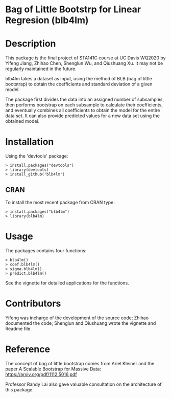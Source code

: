 # Bag of Little Bootstrp for Linear Regresion (blb4lm) #

# Description #

This package is the final project of STA141C course at UC Davis WQ2020 by Yifeng Jiang, Zhihao Chen, Shenglun Wu, and Qiushuang Xu. It may not be regularly maintained in the future.

blb4lm takes a dataset as input, using the method of BLB (bag of little bootstrap) to obtain the coefficients and standard deviation of a given model.
  
The package first divides the data into an assigned number of subsamples, then performs bootstrap on each subsample to calculate their coefficients, and eventually combines all coefficients to obtain the model for the entire data set. It can also provide predicted values for a new data set using the obtained model.


# Installation #

Using the 'devtools' package:

    > install.packages("devtools")
    > library(devtools)
    > install_github('blb4lm')
    
    
## CRAN ##

To install the most recent package from CRAN type:

    > install.packages("blb4lm")
    > library(blb4lm)

# Usage #

The packages contains four functions:

    > blb4lm()
    > coef.blb4lm()
    > sigma.blb4lm()
    > predict.blb4lm()
    
See the vignette for detailed applications for the functions.

# Contributors #

Yifeng was incharge of the development of the source code; Zhihao documented the code; Shenglun and Qiushuang wrote the vignette and Readme file.

# Reference #

The concept of bag of little bootstrap comes from Ariel Kleiner and the paper A Scalable Bootstrap for Massive Data: https://arxiv.org/pdf/1112.5016.pdf

Professor Randy Lai also gave valuable consultation on the architecture of this package.

